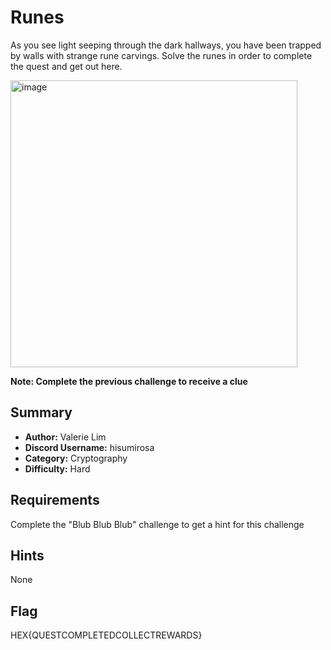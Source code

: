 # Runes
As you see light seeping through the dark hallways, you have been trapped by walls with strange rune carvings. Solve the runes in order to complete the quest and get out here.

<img width="459" alt="image" src="https://github.com/lenebread/GiTxHextech-Challenge-Repo/assets/166520861/c78d154b-5b43-4e27-af36-a43a122e7467">

**Note: Complete the previous challenge to receive a clue**

## Summary
 - **Author:** Valerie Lim
 - **Discord Username:** hisumirosa
 - **Category:** Cryptography
 - **Difficulty:** Hard

## Requirements
Complete the "Blub Blub Blub" challenge to get a hint for this challenge

## Hints
None

## Flag
HEX{QUESTCOMPLETEDCOLLECTREWARDS}
